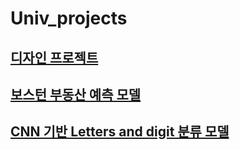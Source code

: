 # Univ_projects

## [디자인 프로젝트](https://github.com/cheol2Y/Univ_projects/blob/main/%EB%94%94%EC%9E%90%EC%9D%B8%20%ED%94%84%EB%A1%9C%EC%A0%9D%ED%8A%B8/%EB%94%94%EC%9E%90%EC%9D%B8%ED%94%84%EB%A1%9C%EC%A0%9D%ED%8A%B8%20%EA%B2%B0%EA%B3%BC%EB%B3%B4%EA%B3%A0%EC%84%9C.pdf)

## [보스턴 부동산 예측 모델](https://github.com/cheol2Y/Univ_projects/blob/main/%EB%B3%B4%EC%8A%A4%ED%84%B4%20%EB%B6%80%EB%8F%99%EC%82%B0%20%EC%98%88%EC%B8%A1%20%EB%AA%A8%EB%8D%B8/20192128%20%EC%9C%A4%EC%84%B1%EC%B2%A0%20Project%20report.pdf)

## [CNN 기반 Letters and digit 분류 모델](https://github.com/cheol2Y/Univ_projects/blob/main/CNN%20%EA%B8%B0%EB%B0%98%20Letters%20and%20digit%20%EB%B6%84%EB%A5%98%20%EB%AA%A8%EB%8D%B8/CNN%20%EB%B6%84%EB%A5%98%EB%AA%A8%EB%8D%B8_20192128.pdf)
